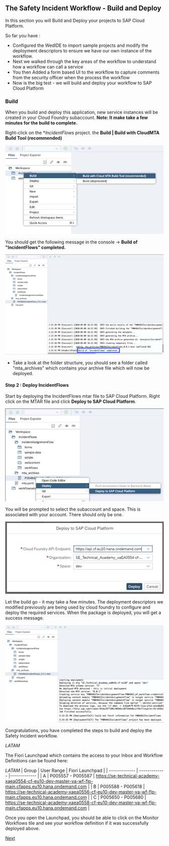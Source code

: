 ## The Safety Incident Workflow - Build and Deploy

In this section you will Build and Deploy your projects to SAP Cloud Platform. 

So far you have :
  * Configured the WedIDE to import sample projects and modify the deployment descriptors to ensure we have our own instance of the workflow.
  * Next we walked through the key areas of the workflow to understand how a workflow can call a service 
  * You then Added a form based UI to the workflow to capture comments from the security officer when the process the workflow
  * Now is the big test - we will build and deploy your workflow to SAP Cloud Platform 
  
### Build

When you build and deploy this application, new service instances will be created in your Cloud Foundry subaccount. 
**Note: It make take a few minutes for the build to complete.**

Right-click on the **IncidentFlows* project. the **Build | Build with CloudMTA Build Tool (recommended)**

![SCPWebIDEBuild](Part3Images/buildincidentflows.png)

You should get the following message in the console -> **Build of "IncidentFlows" completed.** 

![SCPWebIDEBuild](Part3Images/buildcompleteincidentflows.png)

* Take a look at the folder structure, you should see a folder called "mta_archives" which contains your archive file which will now be deployed. 


#### Step 2 : Deploy IncidentFlows

Start by deploying the IncidentFlows mtar file to SAP Cloud Platform. Right click on the MTAR file and click **Deploy to SAP Cloud Platform**. 

![SCPWebIDEBuild](Part3Images/deployincident.png)

You will be prompted to select the subaccount and space. This is associated with your account. There should only be one.

![deploycf](Part3Images/deploycf.png)

Let the build go - it may take a few minutes. The deployment descriptors we modified previously are being used by cloud foundry to configure and deploy the required services. When the package is deployed, you will get a success message.

![SCPWebIDEBuild](Part3Images/incidentdeploysuccess.png)

Congratulations, you have completed the steps to build and deploy the Safety Incident workflow. 

*LATAM*

The Fiori Launchpad which contains the access to your Inbox and Workflow Definitions can be found here:


*LATAM*
| Group | User Range |  Fiori Launchpad | 
| ------------- | ------------- |------------- |
| A | P005557 - P005587 | https://se-technical-academy-xaea0554-cf-eu10-dev-master-va-wf-flp-main.cfapps.eu10.hana.ondemand.com |
| B | P005588 - P005618 | https://se-technical-academy-xaea0556-cf-eu10-dev-master-va-wf-flp-main.cfapps.eu10.hana.ondemand.com |
| C | P005650 - P005680 | https://se-technical-academy-xaea0558-cf-eu10-dev-master-va-wf-flp-main.cfapps.eu10.hana.ondemand.com |

Once you open the Launchpad, you should be able to click on the Monitor Workflows tile and see your workflow definition if it was successfully deployed above.

[Next](Part%204%20-%20Test%20the%20Safety%20Incident%20Workflow.md)





